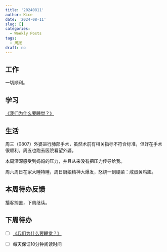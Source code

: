 ```yaml
---
title: '20240811'
author: Kice
date: '2024-08-11'
slug: []
categories:
  - Weekly Posts
tags:
  - 周报
draft: no
---
```


## 工作

一切顺利。

## 学习

 [《我们为什么要睡觉？》](https://book.douban.com/subject/35332778/)

## 生活

周三（0807）外婆进行肺部手术，虽然术前有相关指标不符合标准，但好在手术很顺利。周五也跑去医院看望外婆。

本周深深感受到妈妈的压力，并且从来没有把压力传导给我。

周六周日在家大睡特睡，周日厨娘精神大爆发，怒烧一到硬菜：咸蛋黄鸡翅。

## 本周待办反馈

播客搁置，下周继续。

## 下周待办

- [ ] [《我们为什么要睡觉？》](https://book.douban.com/subject/35332778/)
- [ ] 每天保证10分钟阅读时间


